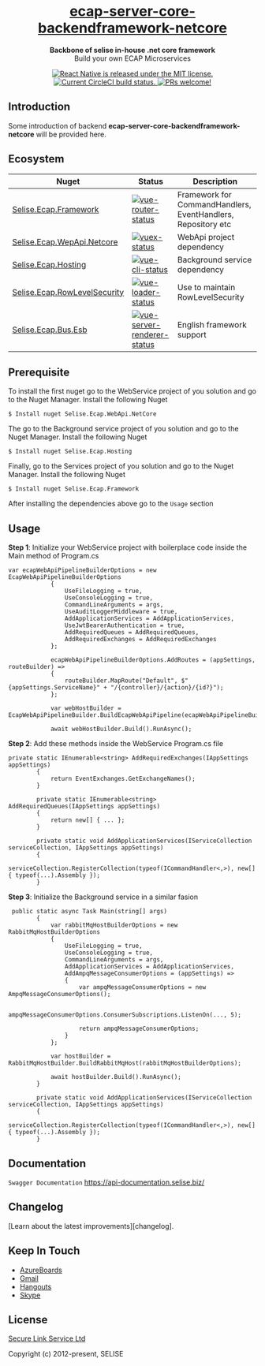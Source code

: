 <h1 align="center">
  <a href="https://reactnative.dev/">
    ecap-server-core-backendframework-netcore
  </a>
</h1>

<p align="center">
  <strong>Backbone of selise in-house .net core framework</strong><br>
  Build your own ECAP Microservices
</p>

<p align="center">
  <a href="https://github.com/facebook/react-native/blob/master/LICENSE">
    <img src="https://img.shields.io/badge/license-MIT-blue.svg" alt="React Native is released under the MIT license." />
  </a>
  <a href="https://circleci.com/gh/facebook/react-native">
    <img src="https://circleci.com/gh/facebook/react-native.svg?style=shield" alt="Current CircleCI build status." />
  </a>
  <a href="https://reactnative.dev/docs/contributing">
    <img src="https://img.shields.io/badge/PRs-welcome-brightgreen.svg" alt="PRs welcome!" />
  </a>
</p>



## Introduction

Some introduction of backend **ecap-server-core-backendframework-netcore** will be provided here.


## Ecosystem

| Nuget | Status | Description |
|---------|--------|-------------|
| [Selise.Ecap.Framework]          | [![vue-router-status]][vue-router-package] | Framework for CommandHandlers, EventHandlers, Repository etc |
| [Selise.Ecap.WepApi.Netcore]                | [![vuex-status]][vuex-package] | WebApi project dependency |
| [Selise.Ecap.Hosting]             | [![vue-cli-status]][vue-cli-package] | Background service dependency |
| [Selise.Ecap.RowLevelSecurity]          | [![vue-loader-status]][vue-loader-package] | Use to maintain RowLevelSecurity |
| [Selise.Ecap.Bus.Esb] | [![vue-server-renderer-status]][vue-server-renderer-package] | English framework support |

[Selise.Ecap.Framework]: https://github.com/vuejs/vue-router
[Selise.Ecap.WepApi.Netcore]: https://github.com/vuejs/vuex
[Selise.Ecap.Hosting]: https://github.com/vuejs/vue-cli
[Selise.Ecap.RowLevelSecurity]: https://github.com/vuejs/vue-loader
[Selise.Ecap.Bus.Esb]: https://github.com/vuejs/vue/tree/dev/packages/vue-server-renderer

[vue-router-status]: https://img.shields.io/npm/v/vue-router.svg
[vuex-status]: https://img.shields.io/npm/v/vuex.svg
[vue-cli-status]: https://img.shields.io/npm/v/@vue/cli.svg
[vue-loader-status]: https://img.shields.io/npm/v/vue-loader.svg
[vue-server-renderer-status]: https://img.shields.io/npm/v/vue-server-renderer.svg

[vue-router-package]: https://npmjs.com/package/vue-router
[vuex-package]: https://npmjs.com/package/vuex
[vue-cli-package]: https://npmjs.com/package/@vue/cli
[vue-loader-package]: https://npmjs.com/package/vue-loader
[vue-server-renderer-package]: https://npmjs.com/package/vue-server-renderer

## Prerequisite

To install the first nuget go to the WebService project of you solution and go to the Nuget Manager. Install the following Nuget

```
$ Install nuget Selise.Ecap.WebApi.NetCore
```

The go to the Background service project of you solution and go to the Nuget Manager. Install the following Nuget

```
$ Install nuget Selise.Ecap.Hosting
```

Finally, go to the Services project of you solution and go to the Nuget Manager. Install the following Nuget

```
$ Install nuget Selise.Ecap.Framework
```

After installing the dependencies above go to the ```Usage``` section


## Usage


**Step 1**: Initialize your WebService project with boilerplace code inside the Main method of Program.cs

```
var ecapWebApiPipelineBuilderOptions = new EcapWebApiPipelineBuilderOptions
            {
                UseFileLogging = true,
                UseConsoleLogging = true,
                CommandLineArguments = args,
                UseAuditLoggerMiddleware = true,
                AddApplicationServices = AddApplicationServices,
                UseJwtBearerAuthentication = true,
                AddRequiredQueues = AddRequiredQueues,
                AddRequiredExchanges = AddRequiredExchanges
            };

            ecapWebApiPipelineBuilderOptions.AddRoutes = (appSettings, routeBuilder) =>
            {
                routeBuilder.MapRoute("Default", $"{appSettings.ServiceName}" + "/{controller}/{action}/{id?}");
            };

            var webHostBuilder = EcapWebApiPipelineBuilder.BuildEcapWebApiPipeline(ecapWebApiPipelineBuilderOptions);

            await webHostBuilder.Build().RunAsync();
```

**Step 2**: Add these methods inside the WebService Program.cs file

```
private static IEnumerable<string> AddRequiredExchanges(IAppSettings appSettings)
        {
            return EventExchanges.GetExchangeNames();
        }

        private static IEnumerable<string> AddRequiredQueues(IAppSettings appSettings)
        {
            return new[] { ... };
        }

        private static void AddApplicationServices(IServiceCollection serviceCollection, IAppSettings appSettings)
        {
            serviceCollection.RegisterCollection(typeof(ICommandHandler<,>), new[] { typeof(...).Assembly });
        }
```

**Step 3**: Initialize the Background service in a similar fasion

```
 public static async Task Main(string[] args)
        {
            var rabbitMqHostBuilderOptions = new RabbitMqHostBuilderOptions
            {
                UseFileLogging = true,
                UseConsoleLogging = true,
                CommandLineArguments = args,
                AddApplicationServices = AddApplicationServices,
                AddAmpqMessageConsumerOptions = (appSettings) =>
                {
                    var ampqMessageConsumerOptions = new AmpqMessageConsumerOptions();

                    ampqMessageConsumerOptions.ConsumerSubscriptions.ListenOn(..., 5);

                    return ampqMessageConsumerOptions;
                }
            };

            var hostBuilder = RabbitMqHostBuilder.BuildRabbitMqHost(rabbitMqHostBuilderOptions);

            await hostBuilder.Build().RunAsync();
        }

        private static void AddApplicationServices(IServiceCollection serviceCollection, IAppSettings appSettings)
        {
            serviceCollection.RegisterCollection(typeof(ICommandHandler<,>), new[] { typeof(...).Assembly });
        }
```

## Documentation 

``` Swagger Documentation ``` <a href="https://reactnative.dev/"> https://api-documentation.selise.biz/ </a>

## Changelog

[Learn about the latest improvements][changelog].

## Keep In Touch

- [AzureBoards](https://twitter.com/vuejs)
- [Gmail](https://medium.com/the-vue-point)
- [Hangouts](https://vuejobs.com/?ref=vuejs)
- [Skype](https://vuejobs.com/?ref=vuejs)

## License

[Secure Link Service Ltd](https://www.selise.ch)

Copyright (c) 2012-present, SELISE
